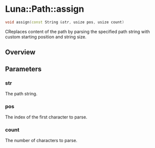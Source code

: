 # Luna::Path::assign

```c++
void assign(const String &str, usize pos, usize count)
```

CReplaces content of the path by parsing the specified path string with custom starting position and string size. 

## Overview


## Parameters
### str
The path string. 

### pos
The index of the first character to parse. 

### count
The number of characters to parse. 

